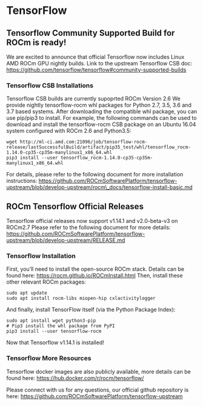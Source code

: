 # TensorFlow

## Tensorflow Community Supported Build for ROCm is ready!
We are excited to announce that official Tensorflow now includes Linux AMD ROCm GPU nightly builds.
Link to the upstream Tensorflow CSB doc: https://github.com/tensorflow/tensorflow#community-supported-builds

### Tensorflow CSB Installations
Tensorflow CSB builds are currently supoprted ROCm Version 2.6
We provide nightly tensorflow-rocm whl packages for Python 2.7, 3.5, 3.6 and 3.7 based systems.
After downloading the compatible whl package, you can use pip/pip3 to install.
For example, the following commands can be used to download and install the tensorflow-rocm CSB package on an Ubuntu 16.04 system configured with ROCm 2.6 and Python3.5:
```
wget http://ml-ci.amd.com:21096/job/tensorflow-rocm-release/lastSuccessfulBuild/artifact/pip35_test/whl/tensorflow_rocm-1.14.0-cp35-cp35m-manylinux1_x86_64.whl
pip3 install --user tensorflow_rocm-1.14.0-cp35-cp35m-manylinux1_x86_64.whl
```
For details, please refer to the following document for more installation instructions:
https://github.com/ROCmSoftwarePlatform/tensorflow-upstream/blob/develop-upstream/rocm\_docs/tensorflow-install-basic.md

## ROCm Tensorflow Official Releases
Tensorflow official releases now support v1.14.1 and v2.0-beta-v3 on ROCm2.7
Please refer to the following document for more details:
https://github.com/ROCmSoftwarePlatform/tensorflow-upstream/blob/develop-upstream/RELEASE.md

### Tensorflow Installation
First, you’ll need to install the open-source ROCm stack. Details can be found here: https://rocm.github.io/ROCmInstall.html
Then, install these other relevant ROCm packages:
```
sudo apt update
sudo apt install rocm-libs miopen-hip cxlactivitylogger
```
And finally, install TensorFlow itself (via the Python Package Index):
```
sudo apt install wget python3-pip
# Pip3 install the whl package from PyPI
pip3 install --user tensorflow-rocm
```
Now that Tensorflow v1.14.1 is installed!

### Tensorflow More Resources
Tensorflow docker images are also publicly available, more details can be found here:
https://hub.docker.com/r/rocm/tensorflow/

Please connect with us for any questions, our official github repository is here:
https://github.com/ROCmSoftwarePlatform/tensorflow-upstream
